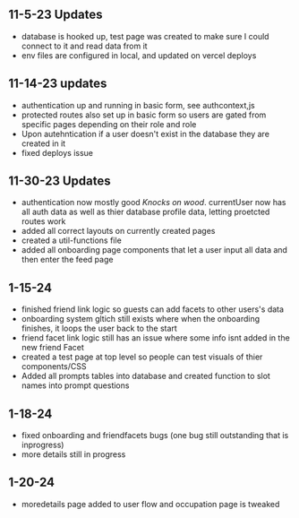 ## 11-5-23 Updates

- database is hooked up, test page was created to make sure I could
  connect to it and read data from it
- env files are configured in local, and updated on vercel deploys

## 11-14-23 updates

- authentication up and running in basic form, see authcontext,js
- protected routes also set up in basic form so users are gated from specific pages depending on their role and role
- Upon autehntication if a user doesn't exist in the database they are created in it
- fixed deploys issue

## 11-30-23 Updates

- authentication now mostly good _Knocks on wood_. currentUser now has all auth data as well as thier database profile data, letting proetcted routes work
- added all correct layouts on currently created pages
- created a util-functions file
- added all onboarding page components that let a user input all data and then enter the feed page

## 1-15-24

- finished friend link logic so guests can add facets to other users's data
- onboarding system gltich still exists where when the onboarding finishes, it loops the user back to the start
- friend facet link logic still has an issue where some info isnt added in the new friend Facet
- created a test page at top level so people can test visuals of thier components/CSS
- Added all prompts tables into database and created function to slot names into prompt questions

## 1-18-24

- fixed onboarding and friendfacets bugs (one bug still outstanding that is inprogress)
- more details still in progress

## 1-20-24

- moredetails page added to user flow and occupation page is tweaked
